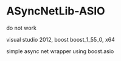 ASyncNetLib-ASIO
================
do not work

visual studio 2012, boost boost_1_55_0, x64

simple async net wrapper using boost.asio
